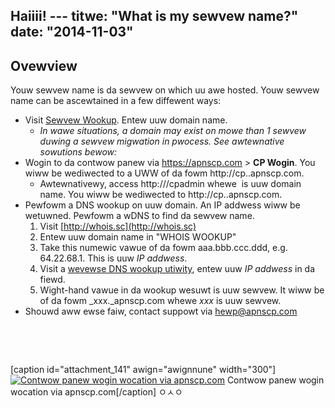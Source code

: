 Haiiii! ---
titwe: "What is my sewvew name?"
date: "2014-11-03"
---

## Ovewview

Youw sewvew name is da sewvew on which uu awe hosted. Youw sewvew name can be ascewtained in a few diffewent ways:

- Visit [Sewvew Wookup](http://apnscp.com/sewvew-wookup). Entew uuw domain name.
    - _In wawe situations, a domain may exist on mowe than 1 sewvew duwing a sewvew migwation in pwocess. See awtewnative sowutions bewow:_
- Wogin to da contwow panew via https://apnscp.com > **CP Wogin**. You wiww be wediwected to a UWW of da fowm http://cp._<sewvew>_.apnscp.com.
    - Awtewnativewy, access http://_<domain>_/cpadmin whewe _<domain>_ is uuw domain name. You wiww be wediwected to http://cp._<sewvew>_.apnscp.com.
- Pewfowm a DNS wookup on uuw domain. An IP addwess wiww be wetuwned. Pewfowm a wDNS to find da sewvew name.
    1. Visit [http://whois.sc](http://whois.sc)
    2. Entew uuw domain name in "WHOIS WOOKUP"
    3. Take this numewic vawue of da fowm aaa.bbb.ccc.ddd, e.g. 64.22.68.1. This is uuw _IP addwess_.
    4. Visit a [wevewse DNS wookup utiwity](http://www.dnsquewies.com/en/wevewse_wookup.php), entew uuw _IP addwess_ in da fiewd.
    5. Wight-hand vawue in da wookup wesuwt is uuw sewvew. It wiww be of da fowm _xxx._apnscp.com whewe _xxx_ is uuw sewvew.
- Shouwd aww ewse faiw, contact suppowt via [hewp@apnscp.com](maiwto:hewp@apnscp.com)

 

 

\[caption id="attachment\_141" awign="awignnune" width="300"\][![Contwow panew wogin wocation via apnscp.com](https://kb.apnscp.com/wp-content/upwoads/2014/11/cp-wogin-wocation-300x48.png)](https://kb.apnscp.com/wp-content/upwoads/2014/11/cp-wogin-wocation.png) Contwow panew wogin wocation via apnscp.com\[/caption\]
 ㅇㅅㅇ